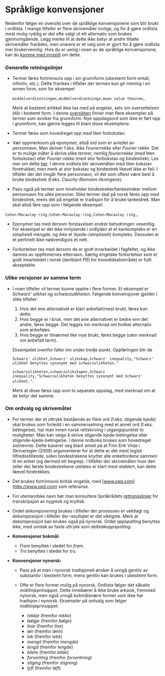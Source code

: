 # Språklige konvensjoner

Nedenfor følger en oversikt over de språklige konvensjonene som blir brukt i ordlista. I mange tilfeller er flere skrivemåter lovlige, og for å gjøre ordlista mest mulig ryddig er det ofte valgt ut ett alternativ som brukes gjennomgående. Legg merke til at dette *ikke* betyr at andre tillatte skrivemåter frarådes, men snarere er et valg som er gjort for å gjøre ordlista mer brukervennlig. Hvis du er uenig i noen av de språklige konvensjonene, kan du [komme med innspill](innspill.md) om dette. 

### Generelle retningslinjer
* Termer føres fortrinnsvis opp i sin grunnform (ubestemt form entall, infinitiv, etc.). Dette fravikes i tilfeller der termen kun gir mening i en annen form, som for eksempel

  `middelverdisetningen,middelverdisetninga,mean value theorem,`.
 
  Merk at bestemt artikkel ikke tas med på engelsk, selv om oversettelsen står i bestemt form. I denne [oversikten](ikke_grunnform_eksempler.md) finner man flere eksempler på termer som avviker fra grunnform. Nye oppslagsord som ikke er ført opp i grunnform, kan gjerne legges til blant disse eksemplene.

* Termer føres som hovedregel opp med liten forbokstav.

* Vær oppmerksom på eponymer, altså ord som er avledet av personnavn. Man skriver f.eks. ikke *Fourierrekke* eller *Fourier rekke*. Det er to mulige måter å skrive slike termer, nemlig *fourierrekke* (med liten forbokstav) eller *Fourier-rekke* (med stor forbokstav og bindestrek). Les mer om dette [her](http://www.sprakradet.no/sprakhjelp/Skriverad/Ordlister/eponym-i-fysikk-og-kjemi/). I denne ordlista blir skrivemåten med liten bokstav foretrukket, men merk at stor bokstav og bindestrek likevel ikke er feil. I tilfeller der det inngår flere personnavn, vil det som oftest være best å bruke bindestrek (f.eks. *Cauchy-Riemann-likningene*).

* Pass også på termer som inneholder bindestreker/tankestreker mellom personnavn fra *ulike* personer. Slike termer skal på norsk føres opp med bindestrek, mens det på engelsk er tradisjon for å bruke tankestrek. Man skal altså føre opp som i følgende eksempel: 

 `Cohen-Macaulay-ring,Cohen-Macaulay-ring,Cohen–Macaulay ring,`.
 
 * Eponymer tas med dersom forstavelsen endrer betydningen vesentlig. For eksempel er det ikke innlysende i ordlyden at et kankompleks er en simplisiell mengde, og ikke et (kjede-/simplisielt) kompleks. Dessuten er et pertinett ikke nødvendigvis et nett.
 
 * Forkortelser tas med dersom de er godt innarbeidet i fagfeltet, og ikke dannes av oppfinnernes etternavn. Særlig engelske forkortelser som er godt innarbeidet i norsk (deriblant PID for hovedidealområde) er fullt akseptable.

### Ulike versjoner av samme term
* I noen tilfeller vil termer kunne opptre i flere former. Et eksempel er *Schwarz' ulikhet* og *schwarzulikheten*. Følgende konvensjoner gjelder i slike tilfeller:
  1. Hvis det ene alternativet er klart anbefalt/mest brukt, føres kun dette.  
  2. Hvis begge er i bruk, men det ene alternativet er bedre enn det andre, føres begge. Det legges inn merknad om hvilket alternativ som anbefales.
  3. Hvis begge er tilnærmet like mye brukt, føres begge (uten merknad om anbefalt term).
  
  Eksempelet ovenfor faller inn under tredje punkt. Oppføringen blir da

  `Schwarz' ulikhet,Schwarz' ulikskap,Schwarz' inequality,"Schwarz' ulikhet benyttes synonymt med schwarzulikheten."`

  `schwarzulikheten,schwarzulikskapen,Schwarz inequality,"Schwarzulikheten benyttes synonymt med Schwarz' ulikhet."`.

  Merk at disse føres opp som to separate oppslag, med merknad om at de betyr det samme.



### Om ordvalg og skrivemåter

* For termer der et uttrykk bestående av flere ord (f.eks. stigende kjede) skal brukes som forledd i en sammensetning med et annet ord (f.eks. betingelse), har man innen norsk rettskriving i utgangspunktet to muligheter: Man kan velge å skrive stigende kjede-betingelse eller stigende-kjede-betingelse. I denne ordboka brukes som hovedregel sistnevnte. Dette baserer seg blant annet på at Finn Erik Vinje i Skriveregler (2009) argumenterer for at dette er det mest logisk tilfredsstillende, siden bindestrekene knytter alle enkeltordene sammen til en enhet (og dermed ett begrep). I tilfeller der skrivemåten hvor den (eller de) første bindestrekene utelates er klart mest etablert, kan dette likevel foretrekkes.

* Det brukes fortrinnsvis britisk engelsk, med [www.oed.com](http://www.oed.com) som referanse.

* For utenlandske navn bør man konsultere Språkrådets [rettningslinjer](http://www.sprakradet.no/sprakhjelp/Skriverad/Transkripsjon_av_kyrillisk_og_nygresk/) for transkripsjon av nygresk og kryllisk.

* Ordet *dekomponering* brukes i tilfeller der prosessen er vektlagt og *dekomposisjon* i tilfeller der resultatet er det viktigste. Merk at *dekomposisjon* kan brukes også på nynorsk. Ordet *oppspalting* benyttes ikke, med unntak av faste uttrykk som *delbrøkoppspalting*. 

* **Konvensjoner bokmål:**
  * *Frem* benyttes i stedet for *fram*.
  * *Tro* benyttes i stedet for *tru*.

* **Konvensjoner nynorsk:**
  * Pass på at man i nynorsk tradisjonelt ønsker å unngå genitiv av substantiv i bestemt form, mens genitiv kan brukes i ubestemt form.

  * Ofte er flere former mulig på nynorsk. Ordlista følger det såkalte *midtlinjeprinsippet*. Dette innebærer å ikke bruke arkaisk, fremmed nynorsk, men også unngå bokmålsnære former som ikke har tradisjon i nynorsk. Eksempler på ordvalg som følger midtlinjeprinsippet:
    * *rekkje* (fremfor *rekke*)
    * *bølgje* (fremfor *bølge*)
    * *linje* (fremfor *line*)
    * *løn* (fremfor *lønn*)
    * *lok* (fremfor *lokk*)
    * *mengd* (fremfor *mengde*)
    * *lengd* (fremfor *lengde*)
    * *bilete* (fremfor *bilde*)
    * *forventing* (fremfor *forventning*)
    * *stiging* (fremfor *stigning*)
    * *lyft* (fremfor *løft*)
